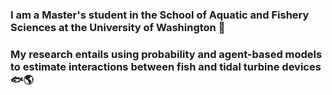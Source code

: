 ### I am a Master's student in the School of Aquatic and Fishery Sciences at the University of Washington :ocean:
### My research entails using probability and agent-based models to estimate interactions between fish and tidal turbine devices :fish::earth_americas:
